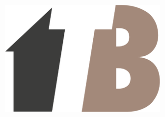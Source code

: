 ![logo terabois](https://github.com/magicniclus/teraboisfrontend/blob/main/public/img/logo.png?raw=true) 